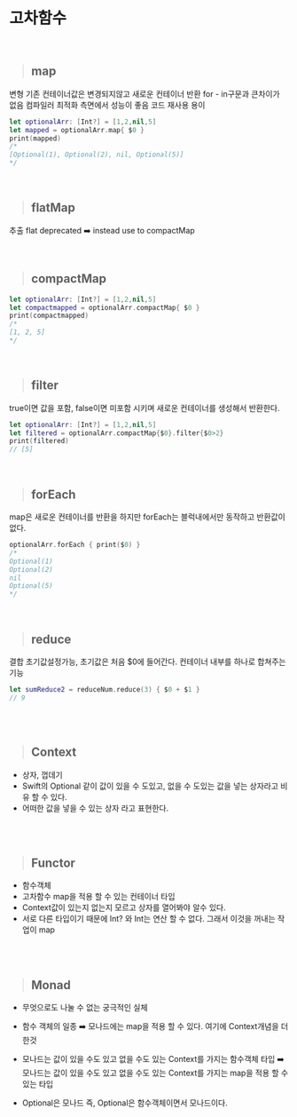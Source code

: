 # 고차함수

</br>



> ## map

변형
기존 컨테이너값은 변경되지않고 새로운 컨테이너 반환
for - in구문과 큰차이가 없음
컴파일러 최적화 측면에서 성능이 좋음
코드 재사용 용이

``` swift
let optionalArr: [Int?] = [1,2,nil,5]
let mapped = optionalArr.map{ $0 }
print(mapped)
/*
[Optional(1), Optional(2), nil, Optional(5)]
*/
```



</br>



> ## flatMap

추출
flat deprecated ➡️ instead use to compactMap



</br>



> ## compactMap

``` swift
let optionalArr: [Int?] = [1,2,nil,5]
let compactmapped = optionalArr.compactMap{ $0 }
print(compactmapped)  
/*
[1, 2, 5]
*/
```



</br>



> ## filter

true이면 값을 포함, false이면 미포함 시키며 새로운 컨테이너를 생성해서 반환한다.

``` swift
let optionalArr: [Int?] = [1,2,nil,5]
let filtered = optionalArr.compactMap{$0}.filter{$0>2}
print(filtered)
// [5]
```

</br>

> ## forEach

map은 새로운 컨테이너를 반환을 하지만 forEach는 블럭내에서만 동작하고 반환값이 없다.

``` swift
optionalArr.forEach { print($0) }
/*
Optional(1)
Optional(2)
nil
Optional(5)
*/
```



</br>



> ## reduce

결합
초기값설정가능, 초기값은 처음 $0에 들어간다.
컨테이너 내부를 하나로 합쳐주는 기능

``` swift
let sumReduce2 = reduceNum.reduce(3) { $0 + $1 }
// 9
```



</br>

</br>



> ## Context

* 상자, 껍데기
* Swift의 Optional 같이 값이 있을 수 도있고, 없을 수 도있는 값을 넣는 상자라고 비유 할 수 있다.
* 어떠한 값을 넣을 수 있는 상자 라고 표현한다.



</br>

</br>




> ## Functor

* 함수객체
* 고차함수 map을 적용 할 수 있는 컨테이너 타입
* Context값이 있는지 없는지 모르고 상자를 열어봐야 알수 있다.
* 서로 다른 타입이기 때문에 Int? 와 Int는 연산 할 수 없다.
  그래서 이것을 꺼내는 작업이 map



</br>

</br>



> ## Monad

* 무엇으로도 나눌 수 없는 궁극적인 실체
* 함수 객체의 일종 ➡️ 모나드에는 map을 적용 할 수 있다.
  여기에 Context개념을 더한것

* 모나드는 값이 있을 수도 있고 없을 수도 있는 Context를 가지는 함수객체 타입
  ➡️ 모나드는 값이 있을 수도 있고 없을 수도 있는 Context를 가지는 map을 적용 할 수 있는 타입

* Optional은 모나드
  즉, Optional은 함수객체이면서 모나드이다.